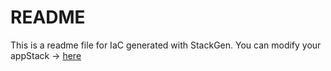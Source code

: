 # README
This is a readme file for IaC generated with StackGen.
You can modify your appStack -> [here](http://main.dev.stackgen.com/appstacks/5fc1ecd0-c591-42de-b6f9-17c82b344105)
